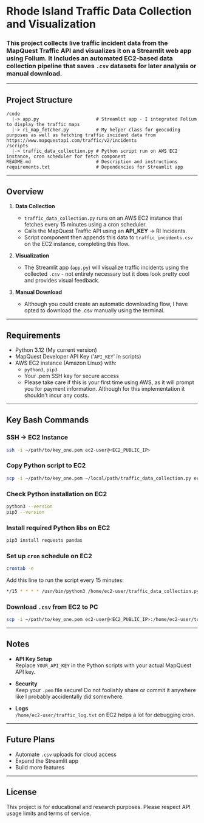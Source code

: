 
# Rhode Island Traffic Data Collection and Visualization

### This project collects live traffic incident data from the MapQuest Traffic API and visualizes it on a Streamlit web app using Folium. It includes an automated EC2-based data collection pipeline that saves `.csv` datasets for later analysis or manual download.
---

## Project Structure
```
/code
  |-> app.py                     # Streamlit app - I integrated Folium to display the traffic maps
  |-> ri_map_fetcher.py          # My helper class for geocoding purposes as well as fetching traffic incident data from https://www.mapquestapi.com/traffic/v2/incidents
/scripts
  |-> traffic_data_collection.py # Python script run on AWS EC2 instance, cron scheduler for fetch component
README.md                        # Description and instructions
requirements.txt                 # Dependencies for Streamlit app
```
---

## Overview

1. **Data Collection**
    - `traffic_data_collection.py` runs on an AWS EC2 instance that fetches every 15 minutes using a cron scheduler.
    - Calls the MapQuest Traffic API using an **API_KEY** -> RI Incidents.
    - Script component then appends this data to `traffic_incidents.csv` on the EC2 instance, completing this flow.

2. **Visualization**
    - The Streamlit app (`app.py`) will visualize traffic incidents using the collected `.csv` - not entirely necessary but it does look pretty cool and provides visual feedback.

3. **Manual Download**
    - Although you could create an automatic downloading flow, I have opted to download the .csv manually using the terminal.

---

## Requirements

- Python 3.12 (My current version)
- MapQuest Developer API Key ('`API_KEY`' in scripts)
- AWS EC2 instance (Amazon Linux) with:
    - `python3`, `pip3`
    - Your .pem SSH key for secure access
    - Please take care if this is your first time using AWS, as it will prompt you for payment information. Although for this implementation it shouldn't incur any costs.

---

## Key Bash Commands

### SSH -> EC2 Instance
```bash
ssh -i ~/path/to/key_one.pem ec2-user@<EC2_PUBLIC_IP>
```

### Copy Python script to EC2
```bash
scp -i ~/path/to/key_one.pem ~/local/path/traffic_data_collection.py ec2-user@<EC2_PUBLIC_IP>:/home/ec2-user/
```

### Check Python installation on EC2
```bash
python3 --version
pip3 --version
```

### Install required Python libs on EC2
```bash
pip3 install requests pandas
```

### Set up `cron` schedule on EC2
```bash
crontab -e
```

Add this line to run the script every 15 minutes:
```bash
*/15 * * * * /usr/bin/python3 /home/ec2-user/traffic_data_collection.py >> /home/ec2-user/traffic_log.txt 2>&1
```

### Download `.csv` from EC2 to PC
```bash
scp -i ~/path/to/key_one.pem ec2-user@<EC2_PUBLIC_IP>:/home/ec2-user/traffic_incidents.csv ~/Downloads/
```
---

## Notes

- **API Key Setup**  
  Replace `YOUR_API_KEY` in the Python scripts with your actual MapQuest API key.

- **Security**  
  Keep your `.pem` file secure! Do not foolishly share or commit it anywhere like I probably accidentally did somewhere.

- **Logs**  
  `/home/ec2-user/traffic_log.txt` on EC2 helps a lot for debugging cron.

---

## Future Plans

- Automate `.csv` uploads for cloud access
- Expand the Streamlit app
- Build more features

---

## License

This project is for educational and research purposes. Please respect API usage limits and terms of service.
